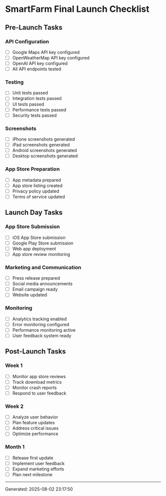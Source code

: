 ﻿# SmartFarm Final Launch Checklist

## Pre-Launch Tasks

### API Configuration
- [ ] Google Maps API key configured
- [ ] OpenWeatherMap API key configured
- [ ] OpenAI API key configured
- [ ] All API endpoints tested

### Testing
- [ ] Unit tests passed
- [ ] Integration tests passed
- [ ] UI tests passed
- [ ] Performance tests passed
- [ ] Security tests passed

### Screenshots
- [ ] iPhone screenshots generated
- [ ] iPad screenshots generated
- [ ] Android screenshots generated
- [ ] Desktop screenshots generated

### App Store Preparation
- [ ] App metadata prepared
- [ ] App store listing created
- [ ] Privacy policy updated
- [ ] Terms of service updated

## Launch Day Tasks

### App Store Submission
- [ ] iOS App Store submission
- [ ] Google Play Store submission
- [ ] Web app deployment
- [ ] App store review monitoring

### Marketing and Communication
- [ ] Press release prepared
- [ ] Social media announcements
- [ ] Email campaign ready
- [ ] Website updated

### Monitoring
- [ ] Analytics tracking enabled
- [ ] Error monitoring configured
- [ ] Performance monitoring active
- [ ] User feedback system ready

## Post-Launch Tasks

### Week 1
- [ ] Monitor app store reviews
- [ ] Track download metrics
- [ ] Monitor crash reports
- [ ] Respond to user feedback

### Week 2
- [ ] Analyze user behavior
- [ ] Plan feature updates
- [ ] Address critical issues
- [ ] Optimize performance

### Month 1
- [ ] Release first update
- [ ] Implement user feedback
- [ ] Expand marketing efforts
- [ ] Plan next milestone

---

Generated: 2025-08-02 23:17:50

